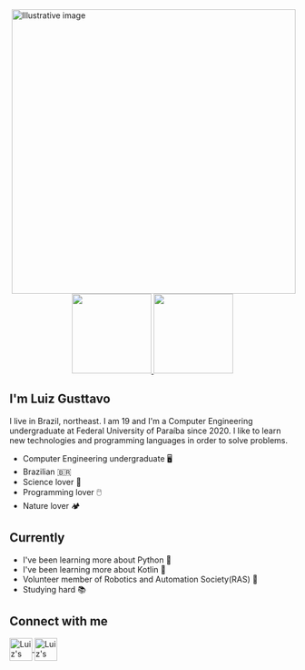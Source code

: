 

<img alt="Illustrative image" align="right" heith="1000" width="500" src="https://images-wixmp-ed30a86b8c4ca887773594c2.wixmp.com/i/c57ea2c3-39dd-42b3-b3f7-683159547fec/dafwl5t-05f83737-23ab-40cb-b41e-6a8f0523550d.jpg/v1/fill/w_1131,h_707,q_70,strp/___shadow____by_darkeagle2011_dafwl5t-pre.jpg">

<p align = "center">
  <a href = "https://github.com/GusttavoOliveira%22%3E">
    
  <img height="140em" src="https://github-readme-stats.vercel.app/api/?username=GusttavoOliveira&show_icons=true&title_color=fff&icon_color=79ff97&text_color=9f9f9f&bg_color=151515" >
    
  <img height="140em" src="https://github-readme-stats.vercel.app/api/top-langs/?username=GusttavoOliveira&title_color=fff&icon_color=79ff97&text_color=9f9f9f&bg_color=151515&layout=compact&langs_count=6%22/%3E">
  </a>
</p>



## I'm Luiz Gusttavo

  I live in Brazil, northeast. I am 19 and I'm a Computer Engineering undergraduate at Federal University of Paraíba since 2020.  I like to learn new technologies
  and programming languages in order to solve problems.

- Computer Engineering undergraduate 🖥️
- Brazilian 🇧🇷
- Science lover 🧪
- Programming lover 🖱️
- Nature lover 🏕️

## Currently

* I've been learning more about Python 🧡
* I've been learning more about Kotlin 💙
* Volunteer member of Robotics and Automation Society(RAS) 🤖
* Studying hard 📚

## Connect with me
<a href="https://www.linkedin.com/in/luiz-gusttavo-oliveira-de-souza-7538091b1/">
  <img align="center" alt="Luiz's LinkedIn" high="30" width="40" src="https://cdn.jsdelivr.net/gh/devicons/devicon/icons/linkedin/linkedin-original.svg"
   style="max-width=100% ;">
</a>

<a href="https://www.instagram.com/luiz.gusttavo26/?hl=pt-br">
  <img align="center" alt="Luiz's LinkedIn" high="30" width="40" src="https://upload.wikimedia.org/wikipedia/commons/thumb/9/96/Instagram.svg/1200px-Instagram.svg.png"
   style="max-width=100% ;">
</a>
